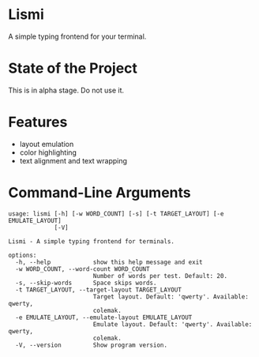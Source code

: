# Lismi
A simple typing frontend for your terminal.

# State of the Project
This is in alpha stage. Do not use it.

# Features
- layout emulation
- color highlighting
- text alignment and text wrapping

# Command-Line Arguments
```
usage: lismi [-h] [-w WORD_COUNT] [-s] [-t TARGET_LAYOUT] [-e EMULATE_LAYOUT]
             [-V]

Lismi - A simple typing frontend for terminals.

options:
  -h, --help            show this help message and exit
  -w WORD_COUNT, --word-count WORD_COUNT
                        Number of words per test. Default: 20.
  -s, --skip-words      Space skips words.
  -t TARGET_LAYOUT, --target-layout TARGET_LAYOUT
                        Target layout. Default: 'qwerty'. Available: qwerty,
                        colemak.
  -e EMULATE_LAYOUT, --emulate-layout EMULATE_LAYOUT
                        Emulate layout. Default: 'qwerty'. Available: qwerty,
                        colemak.
  -V, --version         Show program version.
```
